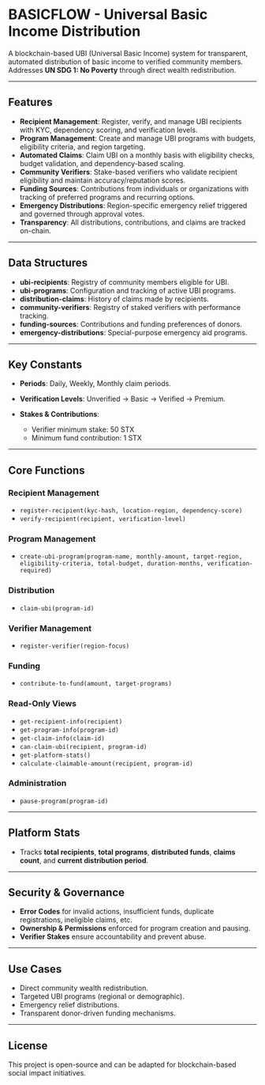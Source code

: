 # BASICFLOW - Universal Basic Income Distribution

A blockchain-based UBI (Universal Basic Income) system for transparent, automated distribution of basic income to verified community members.
Addresses **UN SDG 1: No Poverty** through direct wealth redistribution.

---

## Features

* **Recipient Management**: Register, verify, and manage UBI recipients with KYC, dependency scoring, and verification levels.
* **Program Management**: Create and manage UBI programs with budgets, eligibility criteria, and region targeting.
* **Automated Claims**: Claim UBI on a monthly basis with eligibility checks, budget validation, and dependency-based scaling.
* **Community Verifiers**: Stake-based verifiers who validate recipient eligibility and maintain accuracy/reputation scores.
* **Funding Sources**: Contributions from individuals or organizations with tracking of preferred programs and recurring options.
* **Emergency Distributions**: Region-specific emergency relief triggered and governed through approval votes.
* **Transparency**: All distributions, contributions, and claims are tracked on-chain.

---

## Data Structures

* **ubi-recipients**: Registry of community members eligible for UBI.
* **ubi-programs**: Configuration and tracking of active UBI programs.
* **distribution-claims**: History of claims made by recipients.
* **community-verifiers**: Registry of staked verifiers with performance tracking.
* **funding-sources**: Contributions and funding preferences of donors.
* **emergency-distributions**: Special-purpose emergency aid programs.

---

## Key Constants

* **Periods**: Daily, Weekly, Monthly claim periods.
* **Verification Levels**: Unverified → Basic → Verified → Premium.
* **Stakes & Contributions**:

  * Verifier minimum stake: 50 STX
  * Minimum fund contribution: 1 STX

---

## Core Functions

### Recipient Management

* `register-recipient(kyc-hash, location-region, dependency-score)`
* `verify-recipient(recipient, verification-level)`

### Program Management

* `create-ubi-program(program-name, monthly-amount, target-region, eligibility-criteria, total-budget, duration-months, verification-required)`

### Distribution

* `claim-ubi(program-id)`

### Verifier Management

* `register-verifier(region-focus)`

### Funding

* `contribute-to-fund(amount, target-programs)`

### Read-Only Views

* `get-recipient-info(recipient)`
* `get-program-info(program-id)`
* `get-claim-info(claim-id)`
* `can-claim-ubi(recipient, program-id)`
* `get-platform-stats()`
* `calculate-claimable-amount(recipient, program-id)`

### Administration

* `pause-program(program-id)`

---

## Platform Stats

* Tracks **total recipients**, **total programs**, **distributed funds**, **claims count**, and **current distribution period**.

---

## Security & Governance

* **Error Codes** for invalid actions, insufficient funds, duplicate registrations, ineligible claims, etc.
* **Ownership & Permissions** enforced for program creation and pausing.
* **Verifier Stakes** ensure accountability and prevent abuse.

---

## Use Cases

* Direct community wealth redistribution.
* Targeted UBI programs (regional or demographic).
* Emergency relief distributions.
* Transparent donor-driven funding mechanisms.

---

## License

This project is open-source and can be adapted for blockchain-based social impact initiatives.
